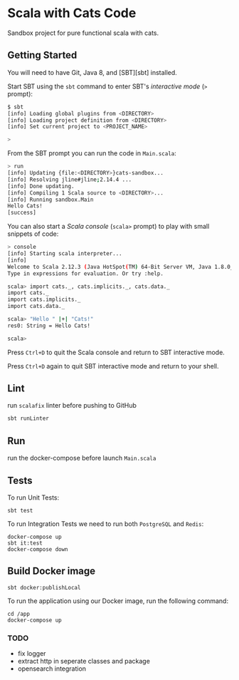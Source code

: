 # Scala with Cats Code

Sandbox project for pure functional scala with cats.

## Getting Started

You will need to have Git, Java 8, and [SBT][sbt] installed.

Start SBT using the `sbt` command to enter SBT's *interactive mode*
(`>` prompt):

```bash
$ sbt
[info] Loading global plugins from <DIRECTORY>
[info] Loading project definition from <DIRECTORY>
[info] Set current project to <PROJECT_NAME>

>
```

From the SBT prompt you can run the code in `Main.scala`:

```bash
> run
[info] Updating {file:<DIRECTORY>}cats-sandbox...
[info] Resolving jline#jline;2.14.4 ...
[info] Done updating.
[info] Compiling 1 Scala source to <DIRECTORY>...
[info] Running sandbox.Main
Hello Cats!
[success]
```

You can also start a *Scala console* (`scala>` prompt)
to play with small snippets of code:

```bash
> console
[info] Starting scala interpreter...
[info]
Welcome to Scala 2.12.3 (Java HotSpot(TM) 64-Bit Server VM, Java 1.8.0_112).
Type in expressions for evaluation. Or try :help.

scala> import cats._, cats.implicits._, cats.data._
import cats._
import cats.implicits._
import cats.data._

scala> "Hello " |+| "Cats!"
res0: String = Hello Cats!

scala>
```

Press `Ctrl+D` to quit the Scala console
and return to SBT interactive mode.

Press `Ctrl+D` again to quit SBT interactive mode
and return to your shell.

## Lint
run `scalafix` linter before pushing to GitHub

```bash
sbt runLinter
```
## Run
run the docker-compose before launch `Main.scala`

## Tests

To run Unit Tests:

```
sbt test
```

To run Integration Tests we need to run both `PostgreSQL` and `Redis`:

```
docker-compose up
sbt it:test
docker-compose down
````

## Build Docker image

```
sbt docker:publishLocal
```

To run the application using our Docker image, run the following command:

```
cd /app
docker-compose up
```

### TODO
- fix logger
- extract http in seperate classes and package
- opensearch integration